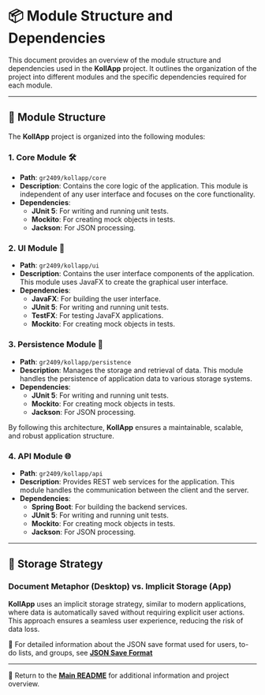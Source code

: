 # 📦 Module Structure and Dependencies

This document provides an overview of the module structure and dependencies used in the **KollApp** project. It outlines the organization of the project into different modules and the specific dependencies required for each module.

---

## 📁 Module Structure

The **KollApp** project is organized into the following modules:

### 1. Core Module 🛠️

- **Path**: `gr2409/kollapp/core`
- **Description**: Contains the core logic of the application. This module is independent of any user interface and focuses on the core functionality.
- **Dependencies**:
  - **JUnit 5**: For writing and running unit tests.
  - **Mockito**: For creating mock objects in tests.
  - **Jackson**: For JSON processing.

### 2. UI Module 🎨

- **Path**: `gr2409/kollapp/ui`
- **Description**: Contains the user interface components of the application. This module uses JavaFX to create the graphical user interface.
- **Dependencies**:
  - **JavaFX**: For building the user interface.
  - **JUnit 5**: For writing and running unit tests.
  - **TestFX**: For testing JavaFX applications.
  - **Mockito**: For creating mock objects in tests.

### 3. Persistence Module 💾

- **Path**: `gr2409/kollapp/persistence`
- **Description**: Manages the storage and retrieval of data. This module handles the persistence of application data to various storage systems.
- **Dependencies**:
  - **JUnit 5**: For writing and running unit tests.
  - **Mockito**: For creating mock objects in tests.
  - **Jackson**: For JSON processing.

By following this architecture, **KollApp** ensures a maintainable, scalable, and robust application structure.

### 4. API Module 🌐

- **Path**: `gr2409/kollapp/api`
- **Description**: Provides REST web services for the application. This module handles the communication between the client and the server.
- **Dependencies**:
  - **Spring Boot**: For building the backend services.
  - **JUnit 5**: For writing and running unit tests.
  - **Mockito**: For creating mock objects in tests.
  - **Jackson**: For JSON processing.

---

## 📁 Storage Strategy

### Document Metaphor (Desktop) vs. Implicit Storage (App)

**KollApp** uses an implicit storage strategy, similar to modern applications, where data is automatically saved without requiring explicit user actions. This approach ensures a seamless user experience, reducing the risk of data loss.

📖 For detailed information about the JSON save format used for users, to-do lists, and groups, see **[JSON Save Format](json_format.md)**

---

📖 Return to the **[Main README](../../README.md)** for additional information and project overview.
